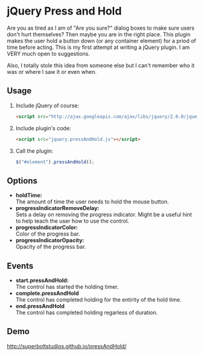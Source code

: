 # jQuery Press and Hold


Are you as tired as I am of "Are you sure?" dialog boxes to make sure users don't hurt themselves? Then maybe you are in the right place. This plugin makes the user hold a button down (or any container element) for a priod of time before acting. This is my first attempt at writing a jQuery plugin. I am VERY much open to suggestions.

Also, I totally stole this idea from someone else but I can't remember who it was or where I saw it or even when. 

## Usage
1. Include jQuery of course:

	```html
	<script src="http://ajax.googleapis.com/ajax/libs/jquery/2.0.0/jquery.min.js"></script>
	```

2. Include plugin's code:

	```html
	<script src="jquery.pressAndHold.js"></script>
	```

3. Call the plugin:

	```javascript
	$("#element").pressAndHold();
	```

## Options
* **holdTime:**  
  The amount of time the user needs to hold the mouse button.
* **progressIndicatorRemoveDelay:**  
  Sets a delay on removing the progress indicator. Might be a useful hint to help teach the user how to use the control.
* **progressIndicatorColor:**  
  Color of the progress bar.
* **progressIndicatorOpacity:**  
  Opacity of the progress bar.

## Events
* **start.pressAndHold:**  
  The control has started the holding timer.
* **complete.pressAndHold**  
  The control has completed holding for the entirity of the hold time.
* **end.pressAndHold**  
  The control has completed holding regarless of duration.

## Demo
 http://superboltstudios.github.io/pressAndHold/
